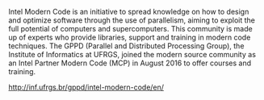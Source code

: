 Intel Modern Code is an initiative to spread knowledge on how to design and optimize software through the use of parallelism, aiming to exploit the full potential of computers and supercomputers.
This community is made up of experts who provide libraries, support and training in modern code techniques.
The GPPD (Parallel and Distributed Processing Group), the Institute of Informatics at UFRGS, joined the modern source community as an Intel Partner Modern Code (MCP) in August 2016 to offer courses and training.

http://inf.ufrgs.br/gppd/intel-modern-code/en/
